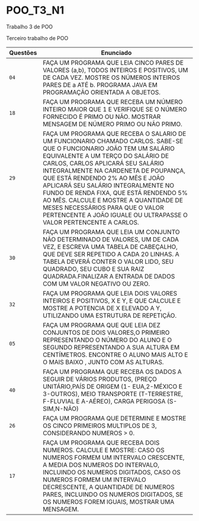 # POO_T3_N1
Trabalho 3 de POO

Terceiro trabalho de POO

| Questões | Enunciado |
| ------------- | -------------- |
|  `04`  | FAÇA UM PROGRAMA QUE LEIA CINCO PARES DE VALORES (a,b), TODOS INTEIROS E POSITIVOS, UM DE CADA VEZ. MOSTRE OS NÚMEROS INTEIROS PARES DE a ATÉ b.                                                                         PROGRAMA JAVA EM PROGRAMAÇÃO ORIENTADA A OBJETOS.
|  `18`  | FAÇA UM PROGRAMA QUE RECEBA UM NÚMERO INTEIRO MAIOR QUE 1 E VERIFIQUE SE O NÚMERO FORNECIDO É PRIMO OU NÃO. MOSTRAR MENSAGEM DE NÚMERO PRIMO OU NÃO PRIMO.                                                     
|  `29`  | FAÇA UM PROGRAMA QUE RECEBA O SALARIO DE UM FUNCIONARIO CHAMADO CARLOS. SABE-SE QUE O FUNCIONARIO JOÃO TEM UM SALÁRIO EQUIVALENTE A UM TERÇO DO SALÁRIO DE CARLOS, CARLOS APLICARÁ SEU SALÁRIO INTEGRALMENTE NA CARDENETA DE POUPANÇA, QUE ESTÁ RENDENDO 2% AO MÊS E JOÃO APLICARÁ SEU SALÁRIO INTEGRALMENTE NO FUNDO DE RENDA FIXA, QUE ESTÁ RENDENDO 5% AO MÊS. CALCULE E MOSTRE A QUANTIDADE DE MESES NECESSÁRIOS PARA QUE O VALOR PERTENCENTE A JOÃO IGUALE OU ULTRAPASSE O VALOR PERTENCENTE A CARLOS.
|  `30`  |  FAÇA UM PROGRAMA QUE LEIA UM CONJUNTO NÃO DETERMINADO DE VALORES, UM DE CADA VEZ, E ESCREVA UMA TABELA DE CABEÇALHO, QUE DEVE SER REPETIDO A CADA 20 LINHAS. A TABELA DEVERÁ CONTER O VALOR LIDO, SEU QUADRADO, SEU CUBO E SUA RAIZ QUADRADA.FINALIZAR A ENTRADA DE DADOS COM UM VALOR NEGATIVO OU ZERO.
|  `32`  | FAÇA UM PROGRAMA QUE LEIA DOIS VALORES INTEIROS E POSITIVOS, X E Y, E QUE CALCULE E MOSTRE A POTENCIA DE X ELEVADO A Y, UTILIZANDO UMA ESTRUTURA DE REPETIÇÃO.
|  `05`  | FAÇA UM PROGRAMA QUE QUE LEIA DEZ CONJUNTOS DE DOIS VALORES,O PRIMEIRO REPRESENTANDO O NÚMERO DO ALUNO E O SEGUNDO REPRESENTANDO A SUA ALTURA EM CENTÍMETROS. ENCONTRE O ALUNO MAIS ALTO E O MAIS BAIXO , JUNTO COM AS ALTURAS.
|  `40`  | FAÇA UM PROGRAMA QUE RECEBA OS DADOS A SEGUIR DE VÁRIOS PRODUTOS, (PREÇO UNITÁRIO,PAÍS DE ORIGEM (1- EUA,2-MÉXICO E 3-OUTROS), MEIO TRANSPORTE (T-TERRESTRE, F-FLUVIAL E A-AÉREO), CARGA PERIGOSA (S-SIM,N-NÃO)
|  `26`  | FAÇA UM PROGRAMA QUE DETERMINE E MOSTRE OS CINCO PRIMEIROS MULTIPLOS DE 3, CONSIDERANDO NUMEROS > 0.
|  `17`  | FAÇA UM PROGRAMA QUE RECEBA DOIS NUMEROS. CALCULE E MOSTRE: CASO OS NUMEROS FORMEM UM INTERVALO CRESCENTE, A MEDIA DOS NUMEROS DO INTERVALO, INCLUINDO OS NUMEROS DIGITADOS, CASO OS NUMEROS FORMEM UM INTERVALO DECRESCENTE, A QUANTIDADE DE NUMEROS PARES, INCLUINDO OS NUMEROS DIGITADOS, SE OS NUMEROS FOREM IGUAIS, MOSTRAR UMA MENSAGEM.
